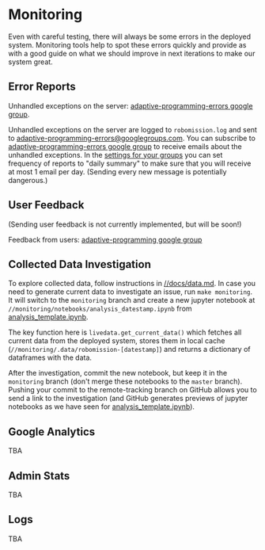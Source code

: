 # Monitoring

Even with careful testing,
there will always be some errors in the deployed system.
Monitoring tools help to spot these errors quickly
and provide as with a good guide on what we should improve
in next iterations to make our system great.

## Error Reports

Unhandled exceptions on the server: [adaptive-programming-errors google group](https://groups.google.com/forum/#!forum/adaptive-programming-errors).

Unhandled exceptions on the server are
logged to `robomission.log`
and sent to <adaptive-programming-errors@googlegroups.com>.
You can subscribe to
[adaptive-programming-errors google group](https://groups.google.com/forum/#!forum/adaptive-programming-errors)
to receive emails about the unhandled exceptions.
In the [settings for your groups](https://groups.google.com/forum/#!myforums)
you can set frequency of reports to "daily summary"
to make sure that you will receive at most 1 email per day.
(Sending every new message is potentially dangerous.)


## User Feedback

(Sending user feedback is not currently implemented, but will be soon!)

Feedback from users: [adaptive-programming google group](https://groups.google.com/forum/#!forum/adaptive-programming)

## Collected Data Investigation

To explore collected data, follow instructions in [//docs/data.md](./data.md).
In case you need to generate current data to investigate an issue,
run `make monitoring`.
It will switch to the `monitoring` branch
and create a new jupyter notebook at `//monitoring/notebooks/analysis_datestamp.ipynb`
from [analysis_template.ipynb](../monitoring/notebooks/analysis_template.ipynb).

The key function here is `livedata.get_current_data()` which fetches
all current data from the deployed system, stores them in local cache (`//monitoring/.data/robomission-[datestamp]`) and returns a dictionary of dataframes with the data.

After the investigation, commit the new notebook,
but keep it in the `monitoring` branch
(don't merge these notebooks to the `master` branch).
Pushing your commit to the remote-tracking branch on GitHub
allows you to send a link to the investigation
(and GitHub generates previews of jupyter notebooks as we have seen for
[analysis_template.ipynb](../monitoring/notebooks/analysis_template.ipynb)).


## Google Analytics

TBA

## Admin Stats

TBA

## Logs

TBA
